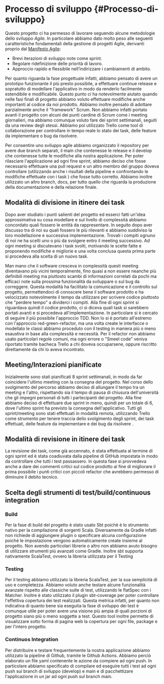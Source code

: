 # Processo di sviluppo {#Processo-di-sviluppo}

Questo progetto ci ha permesso di lavorare seguendo alcune metodologie dello sviluppo *Agile*. 
In particolare abbiamo dato molto peso alle seguenti caratteristiche fondamentali della gestione di progetti Agile, 
derivanti proprio dal [Manifesto Agile](https://agilemanifesto.org/iso/it/principles.html):
* Brevi iterazioni di sviluppo note come sprint.
* Regolare ridefinizione delle priorità di lavoro.
* Approccio rapido e flessibile nell’indirizzare i cambiamenti di ambito.

Per quanto riguarda la fase progettuale infatti, abbiamo pensato di avere un prototipo funzionante il più presto possibile, a effettuare continue release e sopratutto di modellare l'applicativo in modo da renderlo facilmente estendibile e modificabile. 
Questo punto ci ha notevolmente aiutato quando nelle fasi finali di progetto abbiamo voluto effettuare modifiche anche importanti al codice da noi prodotto. Abbiamo inoltre pensato di adottare parzialmente anche il "framework" Scrum. Non abbiamo infatti portato avanti il progetto con alcuni dei punti cardine di Scrum come i meeting giornalieri, ma abbiamo comunque voluto fare dei sprint settimanali, seguiti da una review degli stessi. Abbiamo poi utilizzato Trello come tool di collaborazione per controllare in tempo reale lo stato dei task, delle feature da implementare o bug da risolvere.

Per consentire uno sviluppo agile abbiamo organizzato il repository per avere due branch separati, il main che contenesse le release e il develop che contenesse tutte le modifiche alla nostra applicazione. Per poter rilasciare l'applicazione ad ogni fine sprint, abbiamo deciso che fosse necessario effettuare una pull request e un altro membro del gruppo doveva controllare (utilizzando anche i risultati della pipeline e confrontando le modifiche effettuate con i task ) che fosse tutto corretto. Abbiamo inoltre utilizzato un altro branch, docs, per tutto quello che riguarda la produzione della documentazione e della relazione finale.

## Modalità di divisione in itinere dei task

Dopo aver studiato i punti salienti del progetto ed esserci fatti un'idea approssimativa su cosa modellare e sul livello 
di complessità abbiamo concordato quali fossero le entità da rappresentare. 
In seguito dopo aver discusso tra di noi su quali fossero le più rilevanti e abbiamo suddiviso la loro modellazione e successiva implementazione.
Trovati i compiti ognuno di noi ne ha scelti uno o più da svolgere entro il meeting successivo.
Ad ogni meeting si discutevano i task svolti, motivando le scelte fatte e proponendo modifiche e migliorie e una volta conclusa questa prima parte si procedeva alla scelta di un nuovo task.

Man mano che il software cresceva in complessità questi meeting diventavano più vicini temporalmente, fino quasi a non essere neanche più definibili meeting ma piuttosto scambi di informazioni correlati da pochi ma efficaci note sulla prossima funzionalità da sviluppare o sul bug da correggere.
Questa modalità ha facilitato la comunicazione e il controllo sul progetto, permettendoci di conoscere bene il software prodotto
e ha velocizzato notevolmente il tempo da utilizzare per scrivere codice piuttosto che "perdere tempo" a dividerci i compiti.
Alla fine di ogni sprint si riguardava quindi il codice prodotto, ci si diceva quali task si sarebbero portati avanti e si procedeva all'implementazione.
In particolare si è cercato di seguire il più possibile l'approccio TDD.
Non lo si è portato all'estremo con l'approccio red-green-refactor, ma una volta create le interfacce o modellato le classi abbiamo proceduto con il testing in maniera più o meno esaustiva in base alla complessità e necessità.
Per il refactor non abbiamo usato particolari regole comuni, ma ogni errore o "Smeel code" veniva riportato tramite 
bacheca Trello a chi doveva occuparsene, oppure riscritto direttamente da chi lo aveva incontrato.

## Meeting/Interazioni pianificate

Inizialmente sono stati pianificati 8 sprint settimanali, in modo da far coincidere l'ultimo meeting con la consegna del progetto.
Nel corso dello svolgimento del percorso abbiamo deciso di allungare il tempo tra un meeting e l'altro, rispettando sia il tempo di pausa di chiusura dell'università che gli impegni personali di tutti i partecipanti del progetto. Alla fine abbiamo deciso di effettuare due sprint in meno, quindi per un totale di 6, dove l'ultimo sprint ha previsto la consegna dell'applicativo.
Tutti gli sprint/meeting sono stati effettuati in modalità remota, utilizzando Trello come strumento per tenere traccia dello svolgimento degli sprint, dei task effettuati, delle feature da implementare e dei bug da risolvere .


## Modalità di revisione in itinere dei task

La revisione dei task, come già accennato, è stata effettuata al termine di ogni sprint ed è stata coadiuvata dalla pipeline di GitHub impostata in modo da controllare che tutti i test passassero.
In questa fase si provvedeva anche a dare dei commenti critici sul codice prodotto al fine di migliorare il prima possibile i punti critici con piccoli refactor che avrebbero permesso di diminuire il debito tecnico.

## Scelta degli strumenti di test/build/continuous integration
### Build
Per la fase di build del progetto è stato usato Sbt poichè è lo strumento nativo per la compilazione di sorgenti Scala.
Diversamente da Gradle infatti non richiede di aggiungere plugin o specificare alcuna configurazione poichè le impostazione vengono automaticamente create insieme al progetto. Non avendo particolari librerie o altro non abbiamo avuto bisogno di utilizzare strumenti più avanzati come Gradle. Inoltre sbt supporta nativamente ScalaTest, ovvero la libreria utilizzata per il Testing

### Testing
Per il testing abbiamo utilizzato la libreria ScalaTest, per la sua semplicità di uso e completezza. Abbiamo voluto anche testare alcune funzionalità avanzate rispetto alle classiche suite di test, utilizzando le flatSpec con i Matcher.
Inoltre è stato utilizzato il plugin sbt-coverage per poter controllare l'effettiva copertura dei test realizzati. Questa metrica infatti, per quanto non indicativa di quanto bene sia eseguita la fase di sviluppo dei test è comunque utile per poter avere una visione più ampia di quali porzioni di progetto siano più o meno soggette a test. Questo tool inoltre permette di visualizzare sotto forma di pagina web la copertura per ogni file, package e per l'intero progetto.

### Continuos Integration
Per distribuire e testare frequentemente la nostra applicazione abbiamo utilizzato la pipeline di Github, tramite le Github Actions. Abbiamo perciò elaborato un file yaml contenente le azione da compiere ad ogni push. In particolare abbiamo specificato di compilare ed eseguire tutti i test ad ogni push sui branch di sviluppo (develop) e main e di pacchettizare l'applicazione in un jar ad ogni push sul branch main. 
